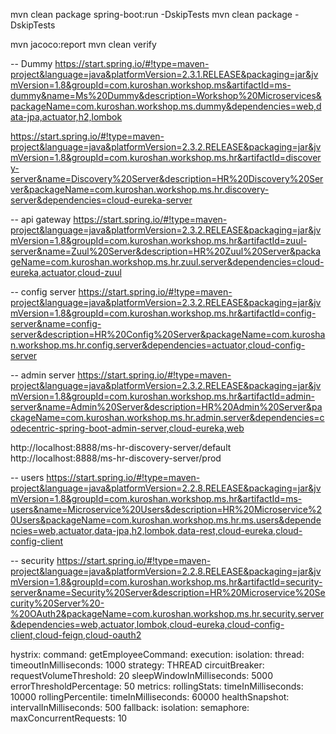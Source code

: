 mvn clean package spring-boot:run -DskipTests
mvn clean package -DskipTests


mvn jacoco:report
mvn clean verify


-- Dummy
https://start.spring.io/#!type=maven-project&language=java&platformVersion=2.3.1.RELEASE&packaging=jar&jvmVersion=1.8&groupId=com.kuroshan.workshop.ms&artifactId=ms-dummy&name=Ms%20Dummy&description=Workshop%20Microservices&packageName=com.kuroshan.workshop.ms.dummy&dependencies=web,data-jpa,actuator,h2,lombok

https://start.spring.io/#!type=maven-project&language=java&platformVersion=2.3.2.RELEASE&packaging=jar&jvmVersion=1.8&groupId=com.kuroshan.workshop.ms.hr&artifactId=discovery-server&name=Discovery%20Server&description=HR%20Discovery%20Server&packageName=com.kuroshan.workshop.ms.hr.discovery-server&dependencies=cloud-eureka-server

-- api gateway
https://start.spring.io/#!type=maven-project&language=java&platformVersion=2.3.2.RELEASE&packaging=jar&jvmVersion=1.8&groupId=com.kuroshan.workshop.ms.hr&artifactId=zuul-server&name=Zuul%20Server&description=HR%20Zuul%20Server&packageName=com.kuroshan.workshop.ms.hr.zuul.server&dependencies=cloud-eureka,actuator,cloud-zuul

-- config server
https://start.spring.io/#!type=maven-project&language=java&platformVersion=2.3.2.RELEASE&packaging=jar&jvmVersion=1.8&groupId=com.kuroshan.workshop.ms.hr&artifactId=config-server&name=config-server&description=HR%20Config%20Server&packageName=com.kuroshan.workshop.ms.hr.config.server&dependencies=actuator,cloud-config-server

-- admin server
https://start.spring.io/#!type=maven-project&language=java&platformVersion=2.3.2.RELEASE&packaging=jar&jvmVersion=1.8&groupId=com.kuroshan.workshop.ms.hr&artifactId=admin-server&name=Admin%20Server&description=HR%20Admin%20Server&packageName=com.kuroshan.workshop.ms.hr.admin.server&dependencies=codecentric-spring-boot-admin-server,cloud-eureka,web

http://localhost:8888/ms-hr-discovery-server/default
http://localhost:8888/ms-hr-discovery-server/prod

-- users
https://start.spring.io/#!type=maven-project&language=java&platformVersion=2.2.8.RELEASE&packaging=jar&jvmVersion=1.8&groupId=com.kuroshan.workshop.ms.hr&artifactId=ms-users&name=Microservice%20Users&description=HR%20Microservice%20Users&packageName=com.kuroshan.workshop.ms.hr.ms.users&dependencies=web,actuator,data-jpa,h2,lombok,data-rest,cloud-eureka,cloud-config-client

-- security
https://start.spring.io/#!type=maven-project&language=java&platformVersion=2.2.8.RELEASE&packaging=jar&jvmVersion=1.8&groupId=com.kuroshan.workshop.ms.hr&artifactId=security-server&name=Security%20Server&description=HR%20Microservice%20Security%20Server%20-%20OAuth2&packageName=com.kuroshan.workshop.ms.hr.security.server&dependencies=web,actuator,lombok,cloud-eureka,cloud-config-client,cloud-feign,cloud-oauth2



hystrix:
  command:
    getEmployeeCommand:
      execution:
        isolation:
          thread:
            timeoutInMilliseconds: 1000
          strategy: THREAD
      circuitBreaker:
        requestVolumeThreshold: 20
        sleepWindowInMilliseconds: 5000
        errorThresholdPercentage: 50
      metrics:
        rollingStats:
          timeInMilliseconds: 10000
        rollingPercentile:
          timeInMilliseconds: 60000
        healthSnapshot:
          intervalInMilliseconds: 500
      fallback:
        isolation:
          semaphore:
            maxConcurrentRequests: 10